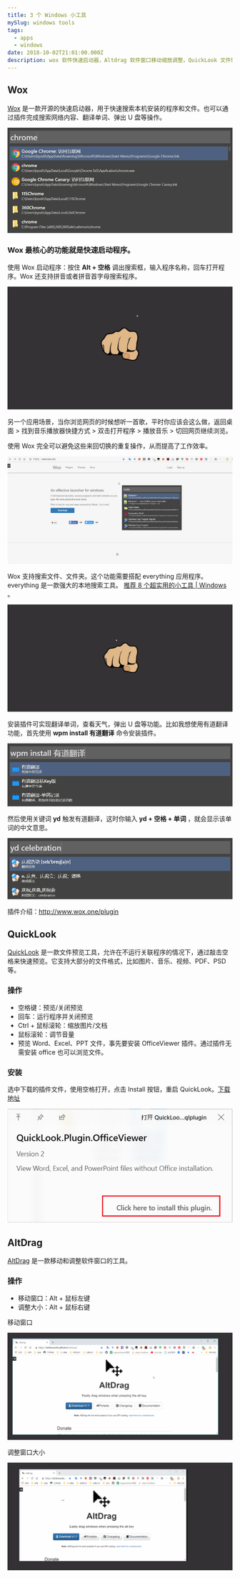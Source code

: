 ```yaml
---
title: 3 个 Windows 小工具
mySlug: windows tools
tags:
  - apps
  - windows
date: 2018-10-02T21:01:00.000Z
description: wox 软件快速启动器，Altdrag 软件窗口移动缩放调整，QuickLook 文件快速预览。
---
```


## Wox

[Wox](http://www.wox.one/) 是一款开源的快速启动器，用于快速搜索本机安装的程序和文件。也可以通过插件完成搜索网络内容、翻译单词、弹出 U 盘等操作。

<img src="https://raw.githubusercontent.com/byodian/logpic/master/Wox1.png"/>

### Wox 最核心的功能就是快速启动程序。

使用 Wox 启动程序：按住 **Alt + 空格** 调出搜索框，输入程序名称，回车打开程序。Wox 还支持拼音或者拼音首字母搜索程序。

<img src="https://raw.githubusercontent.com/byodian/logpic/master/wox.gif" />

另一个应用场景，当你浏览网页的时候想听一首歌，平时你应该会这么做，返回桌面 > 找到音乐播放器快捷方式 > 双击打开程序 > 播放音乐 > 切回网页继续浏览。

使用 Wox 完全可以避免这些来回切换的重复操作，从而提高了工作效率。

<img src="https://raw.githubusercontent.com/byodian/logpic/master/wox2.gif"/>

Wox 支持搜索文件、文件夹。这个功能需要搭配 everything 应用程序。everything 是一款强大的本地搜索工具。 [推荐 8 个超实用的小工具 | Windows](http://t.cn/Ehw1ogg) 。

<img src="https://raw.githubusercontent.com/byodian/logpic/master/wox3.gif"/>

安装插件可实现翻译单词，查看天气，弹出 U 盘等功能。比如我想使用有道翻译功能，首先使用 **wpm install 有道翻译** 命令安装插件。

<img src="https://raw.githubusercontent.com/byodian/logpic/master/youdao.png"/>

然后使用关键词 **yd** 触发有道翻译，这时你输入 **yd + 空格 + 单词** ，就会显示该单词的中文意思。

<img src="https://raw.githubusercontent.com/byodian/logpic/master/yd1.png">

插件介绍：<http://www.wox.one/plugin>

## QuickLook

[QuickLook](https://pooi.moe/QuickLook/?utm_source=www.appinn.com) 是一款文件预览工具，允许在不运行关联程序的情况下，通过敲击空格来快速预览。它支持大部分的文件格式，比如图片、音乐、视频、PDF、PSD 等。

### 操作

- 空格键：预览/关闭预览
- 回车：运行程序并关闭预览
- Ctrl + 鼠标滚轮：缩放图片/文档
- 鼠标滚轮：调节音量
- 预览 Word、Excel、PPT 文件，事先要安装 OfficeViewer 插件。通过插件无需安装 office 也可以浏览文件。

### 安装

选中下载的插件文件，使用空格打开，点击 Install 按钮，重启 QuickLook。[下载地址](https://github.com/QL-Win/QuickLook/wiki/Available-Plugins)   

<img src="https://raw.githubusercontent.com/byodian/logpic/master/officepllugin.png"/>

## AltDrag

[AltDrag](https://stefansundin.github.io/altdrag/) 是一款移动和调整软件窗口的工具。

### 操作

- 移动窗口：Alt + 鼠标左键
- 调整大小：Alt + 鼠标右键 

移动窗口

<img src="https://raw.githubusercontent.com/byodian/logpic/master/altdrag2.gif"/>

调整窗口大小

<img src="https://raw.githubusercontent.com/byodian/logpic/master/altdrag4.gif"/>
